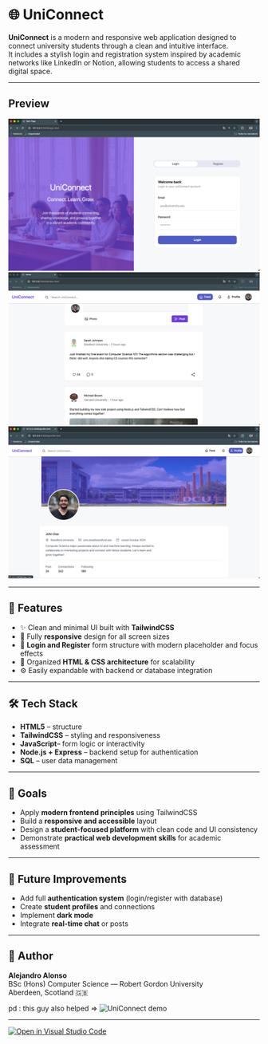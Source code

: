 

# 🌐 UniConnect

**UniConnect** is a modern and responsive web application designed to connect university students through a clean and intuitive interface.  
It includes a stylish login and registration system inspired by academic networks like LinkedIn or Notion, allowing students to access a shared digital space.


---

## Preview
![Feed preview](public/images/readmeIMG/LogIn.png)
![Feed preview](public/images/readmeIMG/index.png)
![Feed preview](public/images/readmeIMG/profile.png)

---

## 🚀 Features
- ✨ Clean and minimal UI built with **TailwindCSS**
- 📱 Fully **responsive** design for all screen sizes
- 🔐 **Login and Register** form structure with modern placeholder and focus effects
- 🧱 Organized **HTML & CSS architecture** for scalability
- ⚙️ Easily expandable with backend or database integration

---

## 🛠️ Tech Stack
- **HTML5** – structure  
- **TailwindCSS** – styling and responsiveness  
- **JavaScript**– form logic or interactivity  
- **Node.js + Express** – backend setup for authentication  
- **SQL**  – user data management


---

## 🎯 Goals
- Apply **modern frontend principles** using TailwindCSS  
- Build a **responsive and accessible** layout  
- Design a **student-focused platform** with clean code and UI consistency  
- Demonstrate **practical web development skills** for academic assessment  

---

## 🧠 Future Improvements
- Add full **authentication system** (login/register with database)
- Create **student profiles** and connections
- Implement **dark mode**
- Integrate **real-time chat** or posts

---

## 👤 Author
**Alejandro Alonso**  
BSc (Hons) Computer Science — Robert Gordon University  
Aberdeen, Scotland 🇬🇧

pd : this guy also helped => 
![UniConnect demo](https://media3.giphy.com/media/v1.Y2lkPTc5MGI3NjExNTF5b3VqemRkc3E4cWd2dnd5OWxkdnBtbWVydDRoamg2cTNsMHRpOSZlcD12MV9pbnRlcm5hbF9naWZfYnlfaWQmY3Q9Zw/h1ZP8qqDKyNnW/giphy.gif)

---

[![Open in Visual Studio Code](https://classroom.github.com/assets/open-in-vscode-2e0aaae1b6195c2367325f4f02e2d04e9abb55f0b24a779b69b11b9e10269abc.svg)](https://classroom.github.com/online_ide?assignment_repo_id=21045192&assignment_repo_type=AssignmentRepo)
